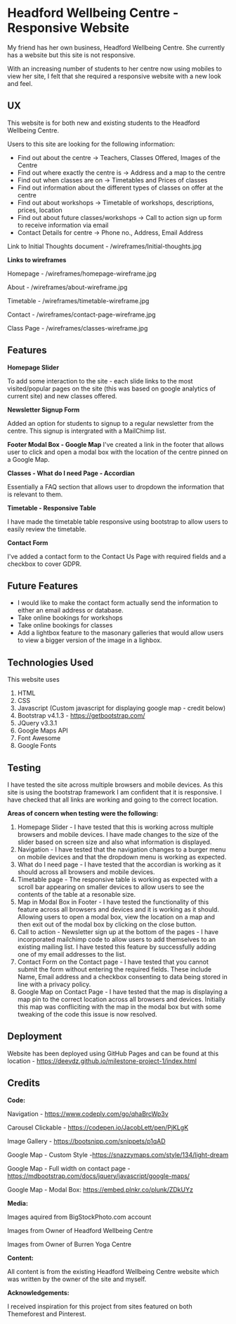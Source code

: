 Headford Wellbeing Centre - Responsive Website
======================================
My friend has her own business, Headford Wellbeing Centre. She currently has a website but this site is not responsive.

With an increasing number of students to her centre now using mobiles to view her site, I felt that she required a responsive website with a new look and feel.

UX
-----------------------------------------
This website is for both new and existing students to the Headford Wellbeing Centre. 

Users to this site are looking for the following information:
- Find out about the centre -> Teachers, Classes Offered, Images of the Centre
- Find out where exactly the centre is -> Address and a map to the centre
- Find out when classes are on -> Timetables and Prices of classes
- Find out information about the different types of classes on offer at the centre
- Find out about workshops -> Timetable of workshops, descriptions, prices, location
- Find out about future classes/workshops -> Call to action sign up form to receive information via email
- Contact Details for centre -> Phone no., Address, Email Address

Link to Initial Thoughts document - /wireframes/Initial-thoughts.jpg

**Links to wireframes**

Homepage - /wireframes/homepage-wireframe.jpg

About - /wireframes/about-wireframe.jpg

Timetable - /wireframes/timetable-wireframe.jpg

Contact - /wireframes/contact-page-wireframe.jpg

Class Page - /wireframes/classes-wireframe.jpg


Features
-----------------------------------------
**Homepage Slider**

To add some interaction to the site - each slide links to the most visited/popular pages on the site (this was based on google analytics of current site) and new classes offered.

**Newsletter Signup Form**

Added an option for students to signup to a regular newsletter from the centre. This signup is intergrated with a MailChimp list.

**Footer Modal Box - Google Map**
I've created a link in the footer that allows user to click and open a modal box with the location of the centre pinned on a Google Map.

**Classes - What do I need Page - Accordian**

Essentially a FAQ section that allows user to dropdown the information that is relevant to them.

**Timetable - Responsive Table**

I have made the timetable table responsive using bootstrap to allow users to easily review the timetable.

**Contact Form**

I've added a contact form to the Contact Us Page with required fields and a checkbox to cover GDPR.


Future Features
-----------------
- I would like to make the contact form actually send the information to either an email address or database.
- Take online bookings for workshops
- Take online bookings for classes
- Add a lightbox feature to the masonary galleries that would allow users to view a bigger version of the image in a lighbox.


Technologies Used
-----------------------------------------
This website uses 
1. HTML
2. CSS
3. Javascript (Custom javascript for displaying google map - credit below)
4. Bootstrap v4.1.3 - https://getbootstrap.com/
5. JQuery v3.3.1 
6. Google Maps API
7. Font Awesome
8. Google Fonts


Testing
-----------------------------------------
I have tested the site across multiple browsers and mobile devices. As this site is using the bootstrap framework I am confident that it is responsive. I have checked that all links are working and going to the correct location.

**Areas of concern when testing were the following:**
1. Homepage Slider - I have tested that this is working across multiple browsers and mobile devices. I have made changes to the size of the slider based on screen size and also what information is displayed.
2. Navigation - I have tested that the navigation changes to a burger menu on mobile devices and that the dropdown menu is working as expected.
3. What do I need page - I have tested that the accordian is working as it should across all browsers and mobile devices.
4. Timetable page - The responsive table is working as expected with a scroll bar appearing on smaller devices to allow users to see the contents of the table at a resonable size.
5. Map in Modal Box in Footer - I have tested the functionality of this feature across all browsers and devices and it is working as it should. Allowing users to open a modal box, view the location on a map and then exit out of the modal box by clicking on the close button.
6. Call to action - Newsletter sign up at the bottom of the pages - I have incorporated mailchimp code to allow users to add themselves to an existing mailing list. I have tested this feature by successfully adding one of my email addresses to the list.
7. Contact Form on the Contact page - I have tested that you cannot submit the form without entering the required fields. These include Name, Email address and a checkbox consenting to data being stored in line with a privacy policy.
8. Google Map on Contact Page - I have tested that the map is displaying a map pin to the correct location across all browsers and devices. Initially this map was confliciting with the map in the modal box but with some tweaking of the code this issue is now resolved.

Deployment
-----------------------------------------
Website has been deployed using GitHub Pages and can be found at this location - https://deevdz.github.io/milestone-project-1/index.html


Credits
-----------------------------------------
**Code:**

Navigation - https://www.codeply.com/go/qhaBrcWp3v

Carousel Clickable - https://codepen.io/JacobLett/pen/PjKLgK

Image Gallery - https://bootsnipp.com/snippets/p1qAD

Google Map - Custom Style -https://snazzymaps.com/style/134/light-dream

Google Map - Full width on contact page - https://mdbootstrap.com/docs/jquery/javascript/google-maps/

Google Map - Modal Box: https://embed.plnkr.co/plunk/ZDkUYz

**Media:**

Images aquired from BigStockPhoto.com account

Images from Owner of Headford Wellbeing Centre

Images from Owner of Burren Yoga Centre

**Content:**

All content is from the existing Headford Wellbeing Centre website which was written by the owner of the site and myself.

**Acknowledgements:**

I received inspiration for this project from sites featured on both Themeforest and Pinterest.